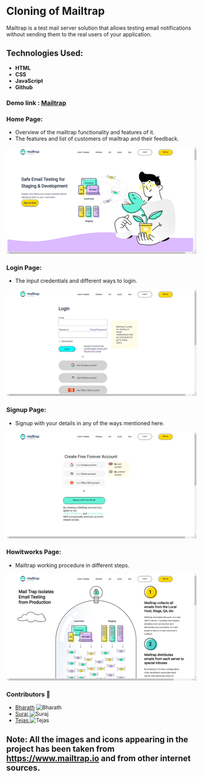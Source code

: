 # Cloning of  Mailtrap
 Mailtrap is a test mail server solution that allows testing email notifications without sending them to the real users of your application.
 
 ## Technologies Used:
 
- **HTML**
- **CSS**
- **JavaScript**
- **Github**

### Demo link : <a href = "https://suraj588.github.io/Titans-Arsenic/">Mailtrap</a>

### Home Page:
- Overview of the mailtrap functionality and features of it.
- The features and list of customers of mailtrap and their feedback.
<img width="669" alt="homepage" src = "https://github.com/suraj588/Titans-Arsenic/blob/main/resource/Screenshot%20(230).png?raw=true"/>



### Login Page:
- The input credentials and different ways to login.
<img width="669" alt ="loginpage" src = "https://github.com/suraj588/Titans-Arsenic/blob/main/resource/Screenshot%20(231).png?raw=true"/>



### Signup Page:
- Signup with your details in any of the ways mentioned here.
<img width="669" alt ="signup page" src = "https://github.com/suraj588/Titans-Arsenic/blob/main/resource/Screenshot%20(232).png?raw=true"/>



### Howitworks Page:
- Mailtrap working procedure in different steps.
<img width="669" alt ="howitworks page" src = "https://github.com/suraj588/Titans-Arsenic/blob/main/resource/Screenshot%20(233).png?raw=true"/>

### Contributors :two_men_holding_hands: 
- <a style="width : 300px, display:block "  href = "https://github.com/DBharathkumarReddy">Bharath</a>    <img width="50" height="50" alt ="Bharath" src = "https://avatars.githubusercontent.com/u/73213991?v=4" />
- <a style="width : 300px" href = "https://github.com/suraj588">Suraj  </a>  <img width="50" height="50" alt ="Suraj" src = "https://avatars.githubusercontent.com/u/73214004?v=4" />
- <a style="width : 300px" href = "https://github.com/tejas170893">Tejas  </a>  <img width="50" height="50" alt ="Tejas" src = "https://avatars.githubusercontent.com/u/73213901?v=4" />


## Note: All the images and icons appearing in the project has been taken from https://www.mailtrap.io and from other internet sources.
